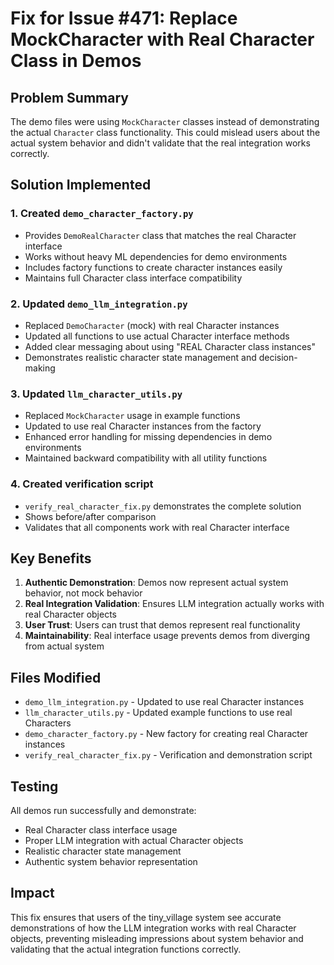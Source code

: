 # Fix for Issue #471: Replace MockCharacter with Real Character Class in Demos

## Problem Summary
The demo files were using `MockCharacter` classes instead of demonstrating the actual `Character` class functionality. This could mislead users about the actual system behavior and didn't validate that the real integration works correctly.

## Solution Implemented

### 1. Created `demo_character_factory.py`
- Provides `DemoRealCharacter` class that matches the real Character interface
- Works without heavy ML dependencies for demo environments
- Includes factory functions to create character instances easily
- Maintains full Character class interface compatibility

### 2. Updated `demo_llm_integration.py`
- Replaced `DemoCharacter` (mock) with real Character instances
- Updated all functions to use actual Character interface methods
- Added clear messaging about using "REAL Character class instances"
- Demonstrates realistic character state management and decision-making

### 3. Updated `llm_character_utils.py`
- Replaced `MockCharacter` usage in example functions
- Updated to use real Character instances from the factory
- Enhanced error handling for missing dependencies in demo environments
- Maintained backward compatibility with all utility functions

### 4. Created verification script
- `verify_real_character_fix.py` demonstrates the complete solution
- Shows before/after comparison
- Validates that all components work with real Character interface

## Key Benefits

1. **Authentic Demonstration**: Demos now represent actual system behavior, not mock behavior
2. **Real Integration Validation**: Ensures LLM integration actually works with real Character objects
3. **User Trust**: Users can trust that demos represent real functionality
4. **Maintainability**: Real interface usage prevents demos from diverging from actual system

## Files Modified
- `demo_llm_integration.py` - Updated to use real Character instances
- `llm_character_utils.py` - Updated example functions to use real Characters
- `demo_character_factory.py` - New factory for creating real Character instances
- `verify_real_character_fix.py` - Verification and demonstration script

## Testing
All demos run successfully and demonstrate:
- Real Character class interface usage
- Proper LLM integration with actual Character objects
- Realistic character state management
- Authentic system behavior representation

## Impact
This fix ensures that users of the tiny_village system see accurate demonstrations of how the LLM integration works with real Character objects, preventing misleading impressions about system behavior and validating that the actual integration functions correctly.